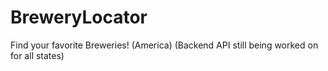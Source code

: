# BreweryLocator
Find your favorite Breweries! (America) (Backend API still being worked on for all states)
